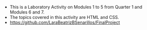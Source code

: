 - This is a Laboratory Activity on Modules 1 to 5 from Quarter 1 and Modules 6 and 7.
 - The topics covered in this activity are HTML and CSS.
- https://github.com/LaraBeatrizBSenarillos/FinalProject
